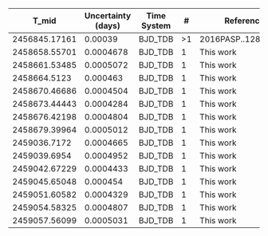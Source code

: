 |T_mid        |Uncertainty (days)|Time System|#  |Reference                             |
|-------------|------------------|-----------|---|--------------------------------------|
|2456845.17161|0.00039           |BJD_TDB    |>1 |2016PASP..128f4401T                   |
|2458658.55701|0.0004678         |BJD_TDB    |1  |This work                             |
|2458661.53485|0.0005072         |BJD_TDB    |1  |This work                             |
|2458664.5123 |0.000463          |BJD_TDB    |1  |This work                             |
|2458670.46686|0.0004504         |BJD_TDB    |1  |This work                             |
|2458673.44443|0.0004284         |BJD_TDB    |1  |This work                             |
|2458676.42198|0.0004804         |BJD_TDB    |1  |This work                             |
|2458679.39964|0.0005012         |BJD_TDB    |1  |This work                             |
|2459036.7172 |0.0004665         |BJD_TDB    |1  |This work                             |
|2459039.6954 |0.0004952         |BJD_TDB    |1  |This work                             |
|2459042.67229|0.0004433         |BJD_TDB    |1  |This work                             |
|2459045.65048|0.000454          |BJD_TDB    |1  |This work                             |
|2459051.60582|0.0004329         |BJD_TDB    |1  |This work                             |
|2459054.58325|0.0004807         |BJD_TDB    |1  |This work                             |
|2459057.56099|0.0005031         |BJD_TDB    |1  |This work                             |
